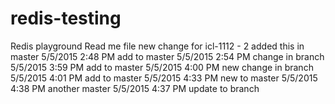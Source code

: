 # redis-testing
Redis playground
Read me file
new change for icl-1112 - 2
added this in master
5/5/2015 2:48 PM add to master
5/5/2015 2:54 PM change in branch
5/5/2015 3:59 PM add to master
5/5/2015 4:00 PM new change in branch
5/5/2015 4:01 PM add to master
5/5/2015 4:33 PM new to master
5/5/2015 4:38 PM another master
5/5/2015 4:37 PM update to branch